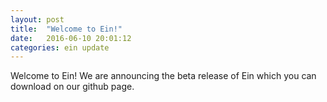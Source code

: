 ```yaml
---
layout: post
title:  "Welcome to Ein!"
date:   2016-06-10 20:01:12
categories: ein update
---
```


Welcome to Ein!  We are announcing the beta release of Ein which you
can download on our github page.